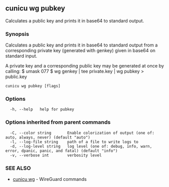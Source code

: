 ## cunicu wg pubkey

Calculates a public key and prints it in base64 to standard output.

### Synopsis

Calculates a public key and prints it in base64 to standard output from a corresponding private key (generated with genkey) given in base64 on standard input.

A private key and a corresponding public key may be generated at once by calling:
$ umask 077
$ wg genkey | tee private.key | wg pubkey > public.key
		

```
cunicu wg pubkey [flags]
```

### Options

```
  -h, --help   help for pubkey
```

### Options inherited from parent commands

```
  -C, --color string       Enable colorization of output (one of: auto, always, never) (default "auto")
  -l, --log-file string    path of a file to write logs to
  -d, --log-level string   log level (one of: debug, info, warn, error, dpanic, panic, and fatal) (default "info")
  -v, --verbose int        verbosity level
```

### SEE ALSO

* [cunicu wg](cunicu_wg.md)	 - WireGuard commands

